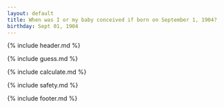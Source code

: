 ```yaml
---
layout: default
title: When was I or my baby conceived if born on September 1, 1904?
birthday: Sept 01, 1904
---
```


{% include header.md %}

{% include guess.md %}

{% include calculate.md %}

{% include safety.md %}

{% include footer.md %}



